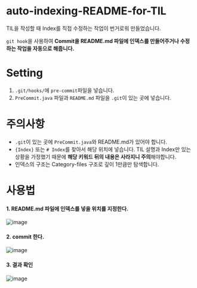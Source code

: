 # auto-indexing-README-for-TIL

TIL을 작성할 때 Index를 직접 수정하는 작업이 번거로워 만들었습니다.

`git hook`을 사용하여 **Commit을 README.md 파일에 인덱스를 만들어주거나 수정하는 작업을 자동으로 해줍니다.**

# Setting
1. `.git/hooks/`에 `pre-commit`파일을 넣습니다.
2. `PreCommit.java` 파일과 `README.md` 파일을 `.git`이 있는 곳에 넣습니다.

# 주의사항
- `.git`이 있는 곳에 `PreCommit.java`와 README.md가 있어야 합니다.
- `{Index}` 또는 `# Index`를 찾아서 해당 위치에 넣습니다. TIL 설명과 Index만 있는 상황을 가정했기 때문에 **해당 키워드 뒤의 내용은 사라지니 주의**해야합니다.
- 인덱스의 구조는 Category-files 구조로 깊이 1만큼만 탐색합니다.

# 사용법

#### 1. README.md 파일에 인덱스를 넣을 위치를 지정한다.

![image](https://user-images.githubusercontent.com/53790137/152467925-fb2536dd-3bc9-4481-b76f-92b76409416a.png)

#### 2. commit 한다.

![image](https://user-images.githubusercontent.com/53790137/152467233-0f14a9db-187a-4f33-b324-9d1204bcbc49.png)

#### 3. 결과 확인

![image](https://user-images.githubusercontent.com/53790137/152467784-f1c75fd5-cc39-42bd-ad75-9cc23919138b.png)

